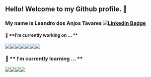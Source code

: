 ## Hello! Welcome to my Github profile. 🍻 
### My name is Leandro dos Anjos Tavares [![Linkedin Badge](https://img.shields.io/badge/-leandroatavares-blue?style=flat-square&logo=Linkedin&logoColor=white&link=https://www.linkedin.com/in/leandroatavares/)](https://www.linkedin.com/in/leandroatavares/)


 #### 🔭 **I’m currently working on ... **
<div style="display: flex;">
  <img src="https://img.shields.io/badge/javascript%20-%23f7e01b.svg?&style=for-the-badge&logo=javascript&logoColor=black" />
  <img src="https://img.shields.io/badge/angular%20-%23f7e01b.svg?&style=for-the-badge&logo=angular&logoColor=black" />
  <img src="https://img.shields.io/badge/html5%20-%23f7e01b.svg?&style=for-the-badge&logo=html5&logoColor=black" />
  <img src="https://img.shields.io/badge/css3%20-%23f7e01b.svg?&style=for-the-badge&logo=css3&logoColor=black" />
  <img src="https://img.shields.io/badge/typescript%20-%23f7e01b.svg?&style=for-the-badge&logo=typescript&logoColor=black" />
  <img src="https://img.shields.io/badge/java%20-%23e51c20.svg?&style=for-the-badge&logo=java&logoColor=white" />
  <img src="https://img.shields.io/badge/spring%20-%23f7e01b.svg?&style=for-the-badge&logo=spring&logoColor=black" />
</div>

### 🌱 ** I’m currently learning ... **
<div style="display: flex;">
  <img src="https://img.shields.io/badge/react%20-%2300D9FF.svg?&style=for-the-badge&logo=react&logoColor=white" />
  <img src="https://img.shields.io/badge/nextjs%20-%2300D9FF.svg?&style=for-the-badge&logo=nextjs&logoColor=white" />
  <img src="https://img.shields.io/badge/express%20-%2300D9FF.svg?&style=for-the-badge&logo=express&logoColor=white" />
  <img src="https://img.shields.io/badge/nodejs%20-%2300D9FF.svg?&style=for-the-badge&logo=nodejs&logoColor=white" />
</div>


<!--
**leandroatavares/leandroatavares** is a ✨ _special_ ✨ repository because its `README.md` (this file) appears on your GitHub profile.

Here are some ideas to get you started:

- I’m currently working on ...
- 🌱 I’m currently learning ...
- 👯 I’m looking to collaborate on ...
- 🤔 I’m looking for help with ...
- 💬 Ask me about ...
- 📫 How to reach me: ...
- 😄 Pronouns: ...
- ⚡ Fun fact: ...
-->
